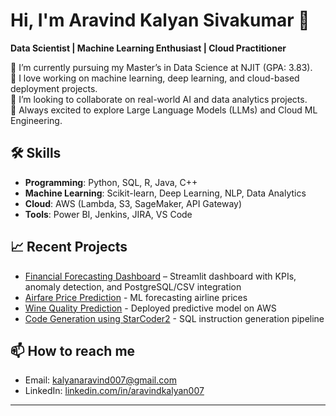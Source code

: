 # Hi, I'm Aravind Kalyan Sivakumar 👋

**Data Scientist | Machine Learning Enthusiast | Cloud Practitioner**

🔭 I’m currently pursuing my Master’s in Data Science at NJIT (GPA: 3.83).  
🌱 I love working on machine learning, deep learning, and cloud-based deployment projects.  
👯 I’m looking to collaborate on real-world AI and data analytics projects.  
🚀 Always excited to explore Large Language Models (LLMs) and Cloud ML Engineering.

## 🛠️ Skills
- **Programming**: Python, SQL, R, Java, C++
- **Machine Learning**: Scikit-learn, Deep Learning, NLP, Data Analytics
- **Cloud**: AWS (Lambda, S3, SageMaker, API Gateway)
- **Tools**: Power BI, Jenkins, JIRA, VS Code

## 📈 Recent Projects
- [Financial Forecasting Dashboard](https://github.com/aravind0815/financial-forecasting-anomaly-detection) – Streamlit dashboard with KPIs, anomaly detection, and PostgreSQL/CSV integration
- [Airfare Price Prediction](https://github.com/aravind0815/Airfare-Price-Prediction) - ML forecasting airline prices
- [Wine Quality Prediction](https://github.com/aravind0815/WinePrediction) - Deployed predictive model on AWS
- [Code Generation using StarCoder2](https://github.com/aravind0815/DeepLearning) - SQL instruction generation pipeline

## 📫 How to reach me
- Email: kalyanaravind007@gmail.com
- LinkedIn: [linkedin.com/in/aravindkalyan007](https://linkedin.com/in/aravindkalyan007)

---

